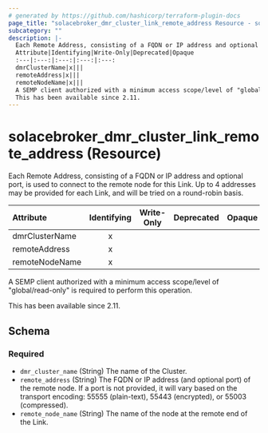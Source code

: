 ```yaml
---
# generated by https://github.com/hashicorp/terraform-plugin-docs
page_title: "solacebroker_dmr_cluster_link_remote_address Resource - solacebroker"
subcategory: ""
description: |-
  Each Remote Address, consisting of a FQDN or IP address and optional port, is used to connect to the remote node for this Link. Up to 4 addresses may be provided for each Link, and will be tried on a round-robin basis.
  Attribute|Identifying|Write-Only|Deprecated|Opaque
  :---|:---:|:---:|:---:|:---:
  dmrClusterName|x|||
  remoteAddress|x|||
  remoteNodeName|x|||
  A SEMP client authorized with a minimum access scope/level of "global/read-only" is required to perform this operation.
  This has been available since 2.11.
---
```


# solacebroker_dmr_cluster_link_remote_address (Resource)

Each Remote Address, consisting of a FQDN or IP address and optional port, is used to connect to the remote node for this Link. Up to 4 addresses may be provided for each Link, and will be tried on a round-robin basis.


Attribute|Identifying|Write-Only|Deprecated|Opaque
:---|:---:|:---:|:---:|:---:
dmrClusterName|x|||
remoteAddress|x|||
remoteNodeName|x|||



A SEMP client authorized with a minimum access scope/level of "global/read-only" is required to perform this operation.

This has been available since 2.11.



<!-- schema generated by tfplugindocs -->
## Schema

### Required

- `dmr_cluster_name` (String) The name of the Cluster.
- `remote_address` (String) The FQDN or IP address (and optional port) of the remote node. If a port is not provided, it will vary based on the transport encoding: 55555 (plain-text), 55443 (encrypted), or 55003 (compressed).
- `remote_node_name` (String) The name of the node at the remote end of the Link.


